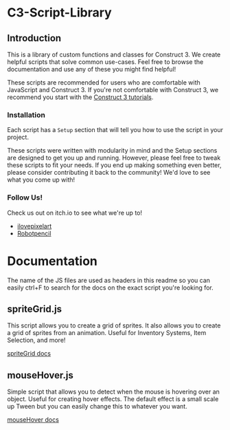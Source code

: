 # C3-Script-Library
## Introduction
This is a library of custom functions and classes for Construct 3. We create helpful scripts that solve common use-cases. Feel free to browse the documentation and use any of these you might find helpful!

These scripts are recommended for users who are comfortable with JavaScript and Construct 3. If you're not comfortable with Construct 3, we recommend you start with the [Construct 3 tutorials](https://www.construct.net/en/tutorials).

### Installation
Each script has a `Setup` section that will tell you how to use the script in your project.

These scripts were written with modularity in mind and the Setup sections are designed to get you up and running. However, please feel free to tweak these scripts to fit your needs. If you end up making something even better, please consider contributing it back to the community! We'd love to see what you come up with!

### Follow Us!
Check us out on itch.io to see what we're up to!

- [ilovepixelart](https://ilovepixelart.itch.io/)
- [Robotpencil](https://robotpencil.itch.io/)

# Documentation
The name of the JS files are used as headers in this readme so you can easily ctrl+F to search for the docs on the exact script you're looking for.

## spriteGrid.js
This script allows you to create a grid of sprites. It also allows you to create a grid of sprites from an animation. Useful for Inventory Systems, Item Selection, and more!

[spriteGrid docs](https://github.com/soulassassyn/C3-Script-Library/blob/main/spriteGrid.md)

## mouseHover.js
Simple script that allows you to detect when the mouse is hovering over an object. Useful for creating hover effects. The default effect is a small scale up Tween but you can easily change this to whatever you want.

[mouseHover docs](https://github.com/soulassassyn/C3-Script-Library/blob/main/mouseHover.md)